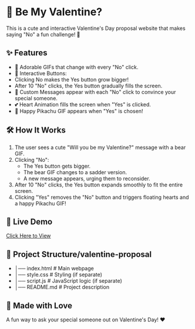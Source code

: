 # 💖 Be My Valentine? 
This is a cute and interactive Valentine's Day proposal website that makes saying "No" a fun challenge! 🥰

## ✨ Features
- 🐻 Adorable GIFs that change with every "No" click.
- 🎨 Interactive Buttons:
- Clicking No makes the Yes button grow bigger!
- After 10 "No" clicks, the Yes button gradually fills the screen.
- 💬 Custom Messages appear with each "No" click to convince your special someone.
- 💕 Heart Animation fills the screen when "Yes" is clicked.
- 🎉 Happy Pikachu GIF appears when "Yes" is chosen!

## 🛠️ How It Works
1. The user sees a cute "Will you be my Valentine?" message with a bear GIF.
2. Clicking "No":
    - The Yes button gets bigger.
    - The bear GIF changes to a sadder version.
    - A new message appears, urging them to reconsider.
3. After 10 "No" clicks, the Yes button expands smoothly to fit the entire screen.
4. Clicking "Yes" removes the "No" button and triggers floating hearts and a happy Pikachu GIF!

## 🚀 Live Demo
[Click Here to View](https://susshiii.github.io/valentines-project/)

## 📂 Project Structure/valentine-proposal
- │── index.html        # Main webpage
- │── style.css         # Styling (if separate)
- │── script.js         # JavaScript logic (if separate)
- │── README.md         # Project description

## 💌 Made with Love
A fun way to ask your special someone out on Valentine's Day! ❤️

